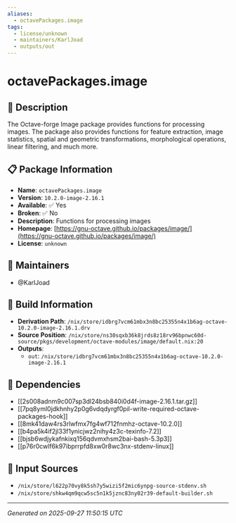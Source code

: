 ```yaml
---
aliases:
  - octavePackages.image
tags:
  - license/unknown
  - maintainers/KarlJoad
  - outputs/out
---
```


# octavePackages.image

## 📝 Description

The Octave-forge Image package provides functions for processing
images. The package also provides functions for feature extraction,
image statistics, spatial and geometric transformations, morphological
operations, linear filtering, and much more.


## 📋 Package Information

- **Name**: `octavePackages.image`
- **Version**: `10.2.0-image-2.16.1`
- **Available**: ✅ Yes
- **Broken**: ✅ No
- **Description**: Functions for processing images
- **Homepage**: [https://gnu-octave.github.io/packages/image/](https://gnu-octave.github.io/packages/image/)
- **License**: `unknown`
## 👥 Maintainers

- @KarlJoad


## 🔧 Build Information

- **Derivation Path**: `/nix/store/idbrg7vcm61mbx3n8bc25355n4x1b6ag-octave-10.2.0-image-2.16.1.drv`
- **Source Position**: `/nix/store/ns30sqxb36k8jrds8z18rv96bpnwc60d-source/pkgs/development/octave-modules/image/default.nix:20`
- **Outputs**:
  - `out`:  `/nix/store/idbrg7vcm61mbx3n8bc25355n4x1b6ag-octave-10.2.0-image-2.16.1`

## 🔗 Dependencies

- [[2s008adnm9c007sp3dl24bsb840i0d4f-image-2.16.1.tar.gz]]
- [[7pq8yml0jdkhnhy2p0g6vdqdyrgf0pil-write-required-octave-packages-hook]]
- [[8mk41daw4rs3rlwfmx7fg4wf712fnmhz-octave-10.2.0]]
- [[b4pa5k4if2jl33f1ynicjwz2nihy4z3c-texinfo-7.2]]
- [[bjsb6wdjykafnkixq156qdvmxhsm2bai-bash-5.3p3]]
- [[p76r0cwlf6k97ibprrpfd8xw0r8wc3nx-stdenv-linux]]

## 📁 Input Sources

- `/nix/store/l622p70vy8k5sh7y5wizi5f2mic6ynpg-source-stdenv.sh`
- `/nix/store/shkw4qm9qcw5sc5n1k5jznc83ny02r39-default-builder.sh`

---
*Generated on 2025-09-27 11:50:15 UTC*
